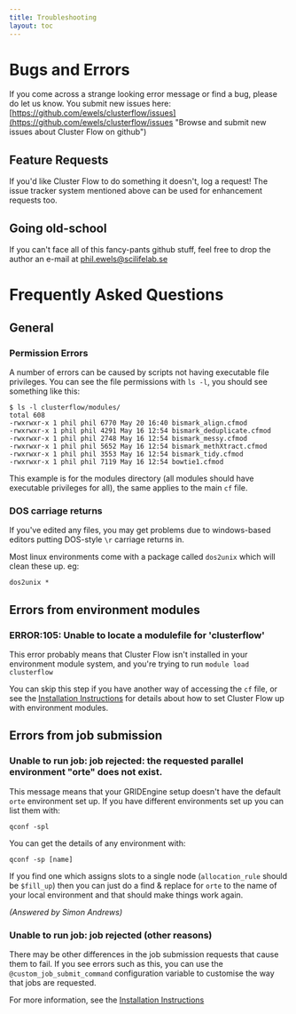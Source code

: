 ```yaml
---
title: Troubleshooting
layout: toc
---
```


# Bugs and Errors
If you come across a strange looking error message or find a bug, please do let us know. You submit new issues here: [https://github.com/ewels/clusterflow/issues](https://github.com/ewels/clusterflow/issues "Browse and submit new issues about Cluster Flow on github")

## Feature Requests
If you'd like Cluster Flow to do something it doesn't, log a request! The issue tracker system mentioned above can be used for enhancement requests too.

## Going old-school
If you can't face all of this fancy-pants github stuff, feel free to drop the author an e-mail at <a href="mailto:phil.ewels@scilifelab.se">phil.ewels@scilifelab.se</a>


# Frequently Asked Questions

## General

### Permission Errors
A number of errors can be caused by scripts not having executable file privileges. You can see the file permissions with `ls -l`, you should see something like this:

	$ ls -l clusterflow/modules/
	total 608
	-rwxrwxr-x 1 phil phil 6770 May 20 16:40 bismark_align.cfmod
	-rwxrwxr-x 1 phil phil 4291 May 16 12:54 bismark_deduplicate.cfmod
	-rwxrwxr-x 1 phil phil 2748 May 16 12:54 bismark_messy.cfmod
	-rwxrwxr-x 1 phil phil 5652 May 16 12:54 bismark_methXtract.cfmod
	-rwxrwxr-x 1 phil phil 3553 May 16 12:54 bismark_tidy.cfmod
	-rwxrwxr-x 1 phil phil 7119 May 16 12:54 bowtie1.cfmod

This example is for the modules directory (all modules should have executable privileges for all), the same applies to the main `cf` file.

### DOS carriage returns
If you've edited any files, you may get problems due to windows-based editors putting DOS-style `\r` carriage returns in.

Most linux environments come with a package called `dos2unix` which will clean these up. eg:
	
	dos2unix *


## Errors from environment modules

### ERROR:105: Unable to locate a modulefile for 'clusterflow'
This error probably means that Cluster Flow isn't installed in your environment module system, and you're trying to run `module load clusterflow`

You can skip this step if you have another way of accessing the `cf` file, or see the [Installation Instructions]({{site.baseurl}}/installation/#environment_modules) for details about how to set Cluster Flow up with environment modules.

## Errors from job submission

### Unable to run job: job rejected: the requested parallel environment "orte" does not exist.
This message means that your GRIDEngine setup doesn't have the default `orte` environment set up.  If you have different environments set up you can list them with:

	qconf -spl

You can get the details of any environment with:

	qconf -sp [name]

If you find one which assigns slots to a single node (`allocation_rule` should be `$fill_up`) then you can just do a find &amp; replace for `orte` to the name of your local environment and that should make things work again.

_(Answered by Simon Andrews)_

### Unable to run job: job rejected (other reasons)
There may be other differences in the job submission requests that cause them to fail. If you see errors such as this, you can use the `@custom_job_submit_command` configuration variable to customise the way that jobs are requested.

For more information, see the [Installation Instructions]({{site.baseurl}}/installation/#making_cluster_flow_work_with_your_environment)